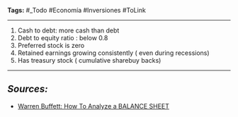 **Tags:** #_Todo
#Economía #Inversiones #ToLink 
- - -
1. Cash to debt: more cash than debt
2. Debt to equity ratio : below 0.8 
3. Preferred stock is zero
4. Retained earnings growing consistently ( even during recessions)
5. Has treasury stock  ( cumulative sharebuy backs)

- - - 
## ***Sources:***
- [Warren Buffett: How To Analyze a BALANCE SHEET](https://www.youtube.com/watch?v=As1a2VgbdWg&list=WL&index=12)
